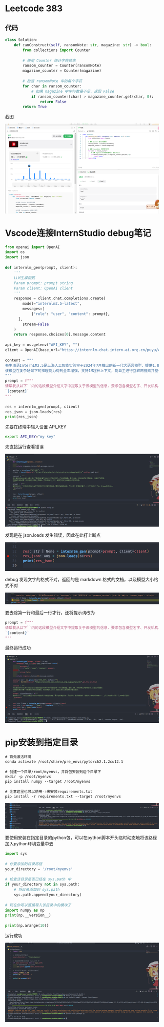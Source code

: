 # Leetcode 383

## 代码

```python
class Solution:
    def canConstruct(self, ransomNote: str, magazine: str) -> bool:
        from collections import Counter

        # 使用 Counter 统计字符频率
        ransom_counter = Counter(ransomNote)
        magazine_counter = Counter(magazine)

        # 检查 ransomNote 中的每个字符
        for char in ransom_counter:
            # 如果 magazine 中字符数量不足，返回 False
            if ransom_counter[char] > magazine_counter.get(char, 0):
                return False
        return True
```

截图

![image-20241029210816903](0-2_Python.assets/image-20241029210816903.png)

#   Vscode连接InternStudio debug笔记

```python
from openai import OpenAI
import os
import json

def internlm_gen(prompt, client):
    '''
    LLM生成函数
    Param prompt: prompt string
    Param client: OpenAI client
    '''
    response = client.chat.completions.create(
        model="internlm2.5-latest",
        messages=[
            {"role": "user", "content": prompt},
      ],
        stream=False
    )
    return response.choices[0].message.content

api_key = os.getenv("API_KEY", "")
client = OpenAI(base_url="https://internlm-chat.intern-ai.org.cn/puyu/api/v1/",api_key=api_key)

content = """
书生浦语InternLM2.5是上海人工智能实验室于2024年7月推出的新一代大语言模型，提供1.8B、7B和20B三种参数版本，以适应不同需求。
该模型在复杂场景下的推理能力得到全面增强，支持1M超长上下文，能自主进行互联网搜索并整合信息。
"""
prompt = f"""
请帮我从以下``内的这段模型介绍文字中提取关于该模型的信息，要求包含模型名字、开发机构、提供参数版本、上下文长度四个内容，以json格式返回。
`{content}`
"""

res = internlm_gen(prompt, client)
res_json = json.loads(res)
print(res_json)
```

先要在终端中输入设置 API_KEY

```sh
export API_KEY="my key"
```

先直接运行查看错误

![image-20241030132025643](0-2_Python.assets/image-20241030132025643.png)

发现是在 json.loads 发生错误，因此在此打上断点

![image-20241030132456513](0-2_Python.assets/image-20241030132456513.png)

debug 发现文字的格式不对，返回的是 markdown 格式的文档，以及模型大小格式不对

![image-20241030132446710](0-2_Python.assets/image-20241030132446710.png)

要去除第一行和最后一行才行，还将提示词改为

```python
prompt = f"""
请帮我从以下``内的这段模型介绍文字中提取关于该模型的信息，要求包含模型名字、开发机构、提供参数版本（参数大小使用字符串表示）、上下文长度四个内容，以json格式返回。
`{content}`
"""
```

最终运行成功

![image-20241030133012124](0-2_Python.assets/image-20241030133012124.png)

# pip安装到指定目录

```
# 首先激活环境
conda activate /root/share/pre_envs/pytorch2.1.2cu12.1

# 创建一个目录/root/myenvs，并将包安装到这个目录下
mkdir -p /root/myenvs
pip install numpy --target /root/myenvs

# 注意这里也可以使用-r来安装requirements.txt
pip install -r requirements.txt --target /root/myenvs
```

![image-20241030133910714](0-2_Python.assets/image-20241030133910714.png)

要使用安装在指定目录的python包，可以在python脚本开头临时动态地将该路径加入python环境变量中去

```python
import sys  
  
# 你要添加的目录路径  
your_directory = '/root/myenvs'  
  
# 检查该目录是否已经在 sys.path 中  
if your_directory not in sys.path:  
    # 将目录添加到 sys.path  
    sys.path.append(your_directory)  

# 现在你可以直接导入该目录中的模块了  
import numpy as np
print(np.__version__)

print(np.arange(10))
```

运行成功

![image-20241030133950989](0-2_Python.assets/image-20241030133950989.png)